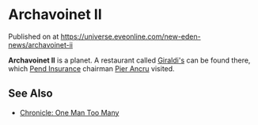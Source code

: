 # Archavoinet II
Published on  at https://universe.eveonline.com/new-eden-news/archavoinet-ii

**Archavoinet II** is a planet. A restaurant called [Giraldi's](2zfHXdHXBqtXqpJXg1kQF6) can be found there, which [Pend Insurance](3MEqbUgJsCwlfehyXJFrFN) chairman [Pier Ancru](2fdZpSsjWYSud97xTSA3k) visited.

See Also
--------

-   [Chronicle: One Man Too Many](1EoswLx2Cj8ztUuwV1WIFT)
